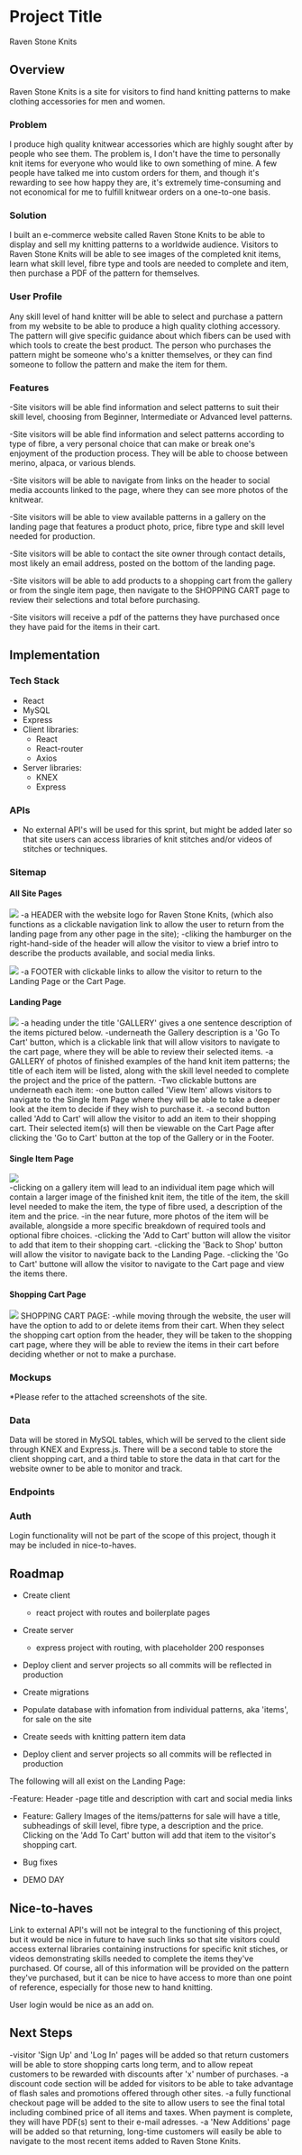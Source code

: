 # Project Title

Raven Stone Knits

## Overview

Raven Stone Knits is a site for visitors to find hand knitting patterns to make clothing accessories for men and women.

### Problem

I produce high quality knitwear accessories which are highly sought after by people who see them. The problem is, I don't have the time to personally knit items for everyone who would like to own something of mine. A few people have talked me into custom orders for them, and though it's rewarding to see how happy they are, it's extremely time-consuming and not economical for me to fulfill knitwear orders on a one-to-one basis.

### Solution

I built an e-commerce website called Raven Stone Knits to be able to display and sell my knitting patterns to a worldwide audience. Visitors to Raven Stone Knits will be able to see images of the completed knit items, learn what skill level, fibre type and tools are needed to complete and item, then purchase a PDF of the pattern for themselves.

### User Profile

Any skill level of hand knitter will be able to select and purchase a pattern from my website to be able to produce a high quality clothing accessory. The pattern will give specific guidance about which fibers can be used with which tools to create the best product. The person who purchases the pattern might be someone who's a knitter themselves, or they can find someone to follow the pattern and make the item for them.

### Features

-Site visitors will be able find information and select patterns to suit their skill level, choosing from Beginner, Intermediate or Advanced level patterns.

-Site visitors will be able find information and select patterns according to type of fibre, a very personal choice that can make or break one's enjoyment of the production process. They will be able to choose between merino, alpaca, or various blends.

-Site visitors will be able to navigate from links on the header to social media accounts linked to the page, where they can see more photos of the knitwear.

-Site visitors will be able to view available patterns in a gallery on the landing page that features a product photo, price, fibre type and skill level needed for production.

-Site visitors will be able to contact the site owner through contact details, most likely an email address, posted on the bottom of the landing page.

-Site visitors will be able to add products to a shopping cart from the gallery or from the single item page, then navigate to the SHOPPING CART page to review their selections and total before purchasing.

-Site visitors will receive a pdf of the patterns they have purchased once they have paid for the items in their cart.

## Implementation

### Tech Stack

- React
- MySQL
- Express
- Client libraries:
  - React
  - React-router
  - Axios
- Server libraries:
  - KNEX
  - Express

### APIs

- No external API's will be used for this sprint, but might be added later so that site users can access libraries of knit stitches and/or videos of stitches or techniques.

### Sitemap

#### All Site Pages

![](Header.png)
-a HEADER with the website logo for Raven Stone Knits, (which also functions as a clickable navigation link to allow the user to return from the landing page from any other page in the site);
-cliking the hamburger on the right-hand-side of the header will allow the visitor to view a brief intro to describe the products available, and social media links.

![](Footer.png)
-a FOOTER with clickable links to allow the visitor to return to the Landing Page or the Cart Page.

#### Landing Page

![](LandingPage.png)
-a heading under the title 'GALLERY' gives a one sentence description of the items pictured below.
-underneath the Gallery description is a 'Go To Cart' button, which is a clickable link that will allow visitors to navigate to the cart page, where they will be able to review their selected items.
-a GALLERY of photos of finished examples of the hand knit item patterns; the title of each item will be listed, along with the skill level needed to complete the project and the price of the pattern.
-Two clickable buttons are underneath each item:
-one button called 'View Item' allows visitors to navigate to the Single Item Page where they will be able to take a deeper look at the item to decide if they wish to purchase it.
-a second button called 'Add to Cart' will allow the visitor to add an item to their shopping cart. Their selected item(s) will then be viewable on the Cart Page after clicking the 'Go to Cart' button at the top of the Gallery or in the Footer.

#### Single Item Page

![](SingleItemPage.png)  
-clicking on a gallery item will lead to an individual item page which will contain a larger image of the finished knit item, the title of the item, the skill level needed to make the item, the type of fibre used, a description of the item and the price.
-in the near future, more photos of the item will be available, alongside a more specific breakdown of required tools and optional fibre choices.
-clicking the 'Add to Cart' button will allow the visitor to add that item to their shopping cart.
-clicking the 'Back to Shop' button will allow the visitor to navigate back to the Landing Page.
-clicking the 'Go to Cart' buttone will allow the visitor to navigate to the Cart page and view the items there.

#### Shopping Cart Page

![](ShoppingCart.png)
SHOPPING CART PAGE:
-while moving through the website, the user will have the option to add to or delete items from their cart. When they select the shopping cart option from the header, they will be taken to the shopping cart page, where they will be able to review the items in their cart before deciding whether or not to make a purchase.

### Mockups

\*Please refer to the attached screenshots of the site.

### Data

Data will be stored in MySQL tables, which will be served to the client side through KNEX and Express.js. There will be a second table to store the client shopping cart, and a third table to store the data in that cart for the website owner to be able to monitor and track.

### Endpoints

### Auth

Login functionality will not be part of the scope of this project, though it may be included in nice-to-haves.

## Roadmap

- Create client

  - react project with routes and boilerplate pages

- Create server

  - express project with routing, with placeholder 200 responses

- Deploy client and server projects so all commits will be reflected in production

- Create migrations

- Populate database with infomation from individual patterns, aka 'items', for sale on the site

- Create seeds with knitting pattern item data

- Deploy client and server projects so all commits will be reflected in production

The following will all exist on the Landing Page:

-Feature: Header
-page title and description with cart and social media links

- Feature: Gallery
  Images of the items/patterns for sale will have a title, subheadings of skill level, fibre type, a description and the price.
  Clicking on the 'Add To Cart' button will add that item to the visitor's shopping cart.

- Bug fixes

- DEMO DAY

## Nice-to-haves

Link to external API's will not be integral to the functioning of this project, but it would be nice in future to have such links so that site visitors could access external libraries containing instructions for specific knit stiches, or videos demonstrating skills needed to complete the items they've purchased. Of course, all of this information will be provided on the pattern they've purchased, but it can be nice to have access to more than one point of reference, especially for those new to hand knitting.

User login would be nice as an add on.

## Next Steps

-visitor 'Sign Up' and 'Log In' pages will be added so that return customers will be able to store shopping carts long term, and to allow repeat customers to be rewarded with discounts after 'x' number of purchases.
-a discount code section will be added for visitors to be able to take advantage of flash sales and promotions offered through other sites.
-a fully functional checkout page will be added to the site to allow users to see the final total including combined price of all items and taxes. When payment is complete, they will have PDF(s) sent to their e-mail adresses.
-a 'New Additions' page will be added so that returning, long-time customers will easily be able to navigate to the most recent items added to Raven Stone Knits.
